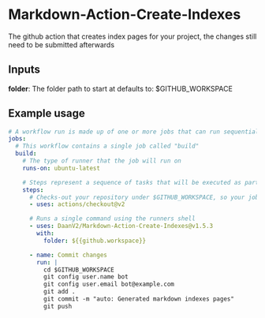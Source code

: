# Markdown-Action-Create-Indexes

The github action that creates index pages for your project, the changes still need to be submitted afterwards

## Inputs

**folder**:
The folder path to start at
defaults to: $GITHUB_WORKSPACE

## Example usage

```yml
# A workflow run is made up of one or more jobs that can run sequentially or in parallel
jobs:
  # This workflow contains a single job called "build"
  build:
    # The type of runner that the job will run on
    runs-on: ubuntu-latest

    # Steps represent a sequence of tasks that will be executed as part of the job
    steps:
      # Checks-out your repository under $GITHUB_WORKSPACE, so your job can access it
      - uses: actions/checkout@v2

      # Runs a single command using the runners shell
      - uses: DaanV2/Markdown-Action-Create-Indexes@v1.5.3
        with: 
          folder: ${{github.workspace}}

      - name: Commit changes
        run: |
          cd $GITHUB_WORKSPACE
          git config user.name bot
          git config user.email bot@example.com
          git add .
          git commit -m "auto: Generated markdown indexes pages"
          git push
```